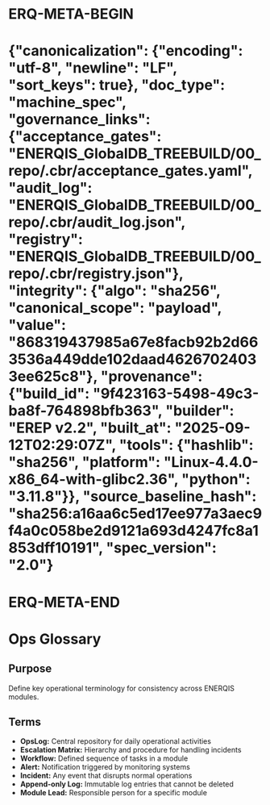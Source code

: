 # ERQ-META-BEGIN
# {"canonicalization": {"encoding": "utf-8", "newline": "LF", "sort_keys": true}, "doc_type": "machine_spec", "governance_links": {"acceptance_gates": "ENERQIS_GlobalDB_TREEBUILD/00_repo/.cbr/acceptance_gates.yaml", "audit_log": "ENERQIS_GlobalDB_TREEBUILD/00_repo/.cbr/audit_log.json", "registry": "ENERQIS_GlobalDB_TREEBUILD/00_repo/.cbr/registry.json"}, "integrity": {"algo": "sha256", "canonical_scope": "payload", "value": "868319437985a67e8facb92b2d663536a449dde102daad46267024033ee625c8"}, "provenance": {"build_id": "9f423163-5498-49c3-ba8f-764898bfb363", "builder": "EREP v2.2", "built_at": "2025-09-12T02:29:07Z", "tools": {"hashlib": "sha256", "platform": "Linux-4.4.0-x86_64-with-glibc2.36", "python": "3.11.8"}}, "source_baseline_hash": "sha256:a16aa6c5ed17ee977a3aec9f4a0c058be2d9121a693d4247fc8a1853dff10191", "spec_version": "2.0"}
# ERQ-META-END
# Ops Glossary

## Purpose
Define key operational terminology for consistency across ENERQIS modules.

## Terms
- **OpsLog:** Central repository for daily operational activities
- **Escalation Matrix:** Hierarchy and procedure for handling incidents
- **Workflow:** Defined sequence of tasks in a module
- **Alert:** Notification triggered by monitoring systems
- **Incident:** Any event that disrupts normal operations
- **Append-only Log:** Immutable log entries that cannot be deleted
- **Module Lead:** Responsible person for a specific module
